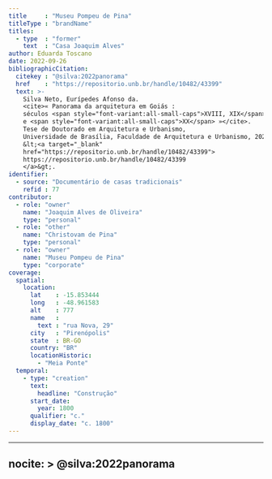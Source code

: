 ```yaml
---
title     : "Museu Pompeu de Pina"
titleType : "brandName"
titles:
  - type  : "former"
    text  : "Casa Joaquim Alves"
author: Eduarda Toscano
date: 2022-09-26
bibliographicCitation:
  citekey : "@silva:2022panorama"
  href    : "https://repositorio.unb.br/handle/10482/43399"
  text: >-
    Silva Neto, Eurípedes Afonso da.
    <cite>« Panorama da arquitetura em Goiás :
    séculos <span style="font-variant:all-small-caps">XVIII, XIX</span>
    e <span style="font-variant:all-small-caps">XX</span> »</cite>.
    Tese de Doutorado em Arquitetura e Urbanismo,
    Universidade de Brasília, Faculdade de Arquitetura e Urbanismo, 2022.
    &lt;<a target="_blank"
    href="https://repositorio.unb.br/handle/10482/43399">
    https://repositorio.unb.br/handle/10482/43399
    </a>&gt;.
identifier:
  - source: "Documentário de casas tradicionais"
    refid : 77
contributor:
  - role: "owner"
    name: "Joaquim Alves de Oliveira"
    type: "personal"
  - role: "other"
    name: "Christovam de Pina"
    type: "personal"
  - role: "owner"
    name: "Museu Pompeu de Pina"
    type: "corporate"
coverage:
  spatial:
    location:
      lat    : -15.853444
      long   : -48.961583
      alt    : 777
      name   :
        text : "rua Nova, 29"
      city   : "Pirenópolis"
      state  : BR-GO
      country: "BR"
      locationHistoric:
        - "Meia Ponte"
  temporal:
    - type: "creation"
      text:
        headline: "Construção"
      start_date:
        year: 1800
      qualifier: "c."
      display_date: "c. 1800"
---
```


---
nocite: >
  @silva:2022panorama
---

